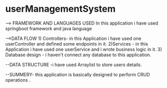 # userManagementSystem

--> FRAMEWORK AND LANGUAGES USED
     In this application i have used springboot framework and java language


-->DATA FLOW 
     1) Controllers- in this Application i have used one userController and defined some endpoints in it.
     2)Services - in this Application i have used one userService and i wrote business logic in it.
     3) Database design - i haven't connect any database to this application.
     
   --DATA STRUCTURE -i have used Arraylist to store users details.
   
   --SUMMERY- this application is basically designed to perform CRUD operations .
     
     
